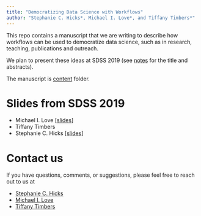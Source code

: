 ```yaml
---
title: "Democratizing Data Science with Workflows"
author: "Stephanie C. Hicks*, Michael I. Love*, and Tiffany Timbers*"
---
```


This repo contains a manuscript that we are writing to describe how 
workflows can be used to democratize data science, such as in 
research, teaching, publications and outreach. 

We plan to present these ideas at SDSS 2019 (see [notes](notes.md)
for the title and abstracts). 

The manuscript is [content](/content) folder. 

# Slides from SDSS 2019

* Michael I. Love [[slides](https://bit.ly/lit-prog-workflow)]
* Tiffany Timbers 
* Stephanie C. Hicks [[slides](https://speakerdeck.com/stephaniehicks/useful-tools-for-teaching-and-outreach-in-data-science)]

# Contact us

If you have questions, comments, or suggestions, please feel free to 
reach out to us at 

* [Stephanie C. Hicks](https://github.com/stephaniehicks)
* [Michael I. Love](https://twitter.com/mikelove)
* [Tiffany Timbers](https://github.com/ttimbers)
